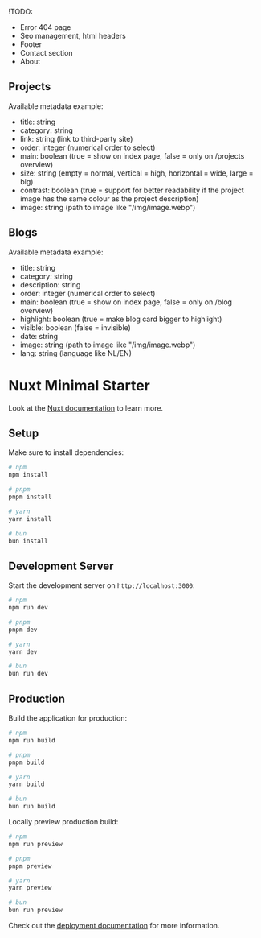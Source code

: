 !TODO:

- Error 404 page
- Seo management, html headers
- Footer
- Contact section
- About

## Projects
Available metadata example:

- title: string
- category: string
- link: string (link to third-party site)
- order: integer (numerical order to select)
- main: boolean (true = show on index page, false = only on /projects overview)
- size: string (empty = normal, vertical = high, horizontal = wide, large = big)
- contrast: boolean (true = support for better readability if the project image has the same colour as the project description)
- image: string (path to image like "/img/image.webp")

## Blogs
Available metadata example:

- title: string
- category: string
- description: string
- order: integer (numerical order to select)
- main: boolean (true = show on index page, false = only on /blog overview)
- highlight: boolean (true = make blog card bigger to highlight)
- visible: boolean (false = invisible)
- date: string
- image: string (path to image like "/img/image.webp")
- lang: string (language like NL/EN)

# Nuxt Minimal Starter

Look at the [Nuxt documentation](https://nuxt.com/docs/getting-started/introduction) to learn more.

## Setup

Make sure to install dependencies:

```bash
# npm
npm install

# pnpm
pnpm install

# yarn
yarn install

# bun
bun install
```

## Development Server

Start the development server on `http://localhost:3000`:

```bash
# npm
npm run dev

# pnpm
pnpm dev

# yarn
yarn dev

# bun
bun run dev
```

## Production

Build the application for production:

```bash
# npm
npm run build

# pnpm
pnpm build

# yarn
yarn build

# bun
bun run build
```

Locally preview production build:

```bash
# npm
npm run preview

# pnpm
pnpm preview

# yarn
yarn preview

# bun
bun run preview
```

Check out the [deployment documentation](https://nuxt.com/docs/getting-started/deployment) for more information.
